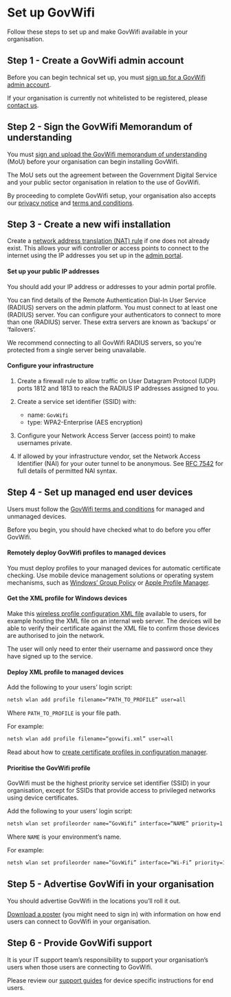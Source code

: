 # Set up GovWifi

Follow these steps to set up and make GovWifi available in your organisation. 

## Step 1 - Create a GovWifi admin account

Before you can begin technical set up, you must [sign up for a GovWifi admin account](https://admin.wifi.service.gov.uk/users/sign_up).  

If your organisation is currently not whitelisted to be registered, please [contact us](https://admin.wifi.service.gov.uk/help/new/technical_support).
 

## Step 2 - Sign the GovWifi Memorandum of understanding

You must [sign and upload the GovWifi memorandum of understanding](https://admin.wifi.service.gov.uk/mou) (MoU) before your organisation can begin installing GovWifi.

The MoU sets out the agreement between the Government Digital Service and your public sector organisation in relation to the use of GovWifi.

By proceeding to complete GovWifi setup, your organisation also accepts our [privacy notice](https://www.wifi.service.gov.uk/privacy-notice) and [terms and conditions](https://www.wifi.service.gov.uk/terms-and-conditions).

## Step 3 - Create a new wifi installation

Create a [network address translation (NAT) rule](https://wiki.untangle.com/index.php/NAT_Rules) if one does not already exist. This allows your wifi controller or access points to connect to the internet using the IP addresses you set up in the [admin portal](https://admin.wifi.service.gov.uk/ips).

#### Set up your public IP addresses

You should add your IP address or addresses to your admin portal profile. 

You can find details of the Remote Authentication Dial-In User Service (RADIUS) servers on the admin platform. You must connect to at least one (RADIUS) server. You can configure your authenticators to connect to more than one (RADIUS) server. These extra servers are known as ‘backups’ or ‘failovers’.

We recommend connecting to all GovWifi RADIUS servers, so you're protected from a single server being unavailable. 

#### Configure your infrastructure

1. Create a firewall rule to allow traffic on User Datagram Protocol (UDP) ports 1812 and 1813 to reach the RADIUS IP addresses assigned to you. 
2. Create a service set identifier (SSID) with: 
    - name: `GovWifi`
    - type: WPA2-Enterprise (AES encryption) 

3. Configure your Network Access Server (access point) to make usernames private. 
4. If allowed by your infrastructure vendor, set the Network Access Identifier (NAI) for your outer tunnel to be anonymous. See [RFC 7542](https://tools.ietf.org/html/rfc7542) for full details of permitted NAI syntax. 

## Step 4 - Set up managed end user devices

Users must follow the [GovWifi terms and conditions](https://www.gov.uk/government/publications/terms-and-conditions-for-connecting-to-govwifi/terms-and-conditions-for-connecting-to-govwifi) for managed and unmanaged devices.

Before you begin, you should have checked what to do before you offer GovWifi. 

#### Remotely deploy GovWifi profiles to managed devices 

You must deploy profiles to your managed devices for automatic certificate checking. Use mobile device management solutions or operating system mechanisms, such as [Windows’ Group Policy](https://en.wikipedia.org/wiki/Group_Policy) or [Apple Profile Manager](https://support.apple.com/en-gb/profile-manager).

#### Get the XML profile for Windows devices 

Make this [wireless profile configuration XML file](https://docs.wifi.service.gov.uk/assets/govwifi-profile.xml) available to users, for example hosting the XML file on an internal web server. The devices will be able to verify their certificate against the XML file to confirm those devices are authorised to join the network. 

The user will only need to enter their username and password once they have signed up to the service.

#### Deploy XML profile to managed devices

Add the following to your users’ login script:

```bash
netsh wlan add profile filename=“PATH_TO_PROFILE” user=all
```

Where `PATH_TO_PROFILE` is your file path. 

For example: 

```bash
netsh wlan add profile filename=“govwifi.xml” user=all
```

Read about how to [create certificate profiles in configuration manager](https://docs.microsoft.com/en-us/previous-versions/system-center/system-center-2012-R2/dn270541(v=technet.10)).

#### Prioritise the GovWifi profile 

GovWifi must be the highest priority service set identifier (SSID) in your organisation, except for SSIDs that provide access to privileged networks using device certificates.

Add the following to your users’ login script:

```bash
netsh wlan set profileorder name=“GovWifi” interface=“NAME” priority=1
```

Where `NAME` is your environment’s name. 

For example: 

```bash
netsh wlan set profileorder name=“GovWifi” interface=“Wi-Fi” priority=1
```

## Step 5 - Advertise GovWifi in your organisation

You should advertise GovWifi in the locations you’ll roll it out. 

[Download a poster](https://admin.wifi.service.gov.uk/setup_instructions/poster) (you might need to sign in) with information on how end users can connect to GovWifi in your organisation.

## Step 6 - Provide GovWifi support

It is your IT support team’s responsibility to support your organisation’s users when those users are connecting to GovWifi. 

Please review our [support guides](https://www.wifi.service.gov.uk/support) for device specific instructions for end users.
